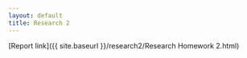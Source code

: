 ```yaml
---
layout: default
title: Research 2
---
```


<!-- include html from research2/Research Homework 2.html -->

[Report link]({{ site.baseurl }}/research2/Research Homework 2.html)
